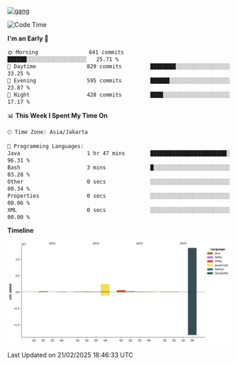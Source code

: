 <!-- [<img src='https://dev.karakun.com/assets/posts/2018-09-16-jc-java-article/3duke_suspects.jpg' alt='java'>](https://github.com/yeahbutstill) -->
[<img src='https://asset-2.tstatic.net/tribunnewswiki/foto/bank/images/Mozart.jpg' alt='gang'>](https://github.com/yeahbutstill)

<!--START_SECTION:waka-->
![Code Time](http://img.shields.io/badge/Code%20Time-3%2C176%20hrs%2028%20mins-blue)

**I'm an Early 🐤** 

```text
🌞 Morning                641 commits         ██████░░░░░░░░░░░░░░░░░░░   25.71 % 
🌆 Daytime                829 commits         ████████░░░░░░░░░░░░░░░░░   33.25 % 
🌃 Evening                595 commits         ██████░░░░░░░░░░░░░░░░░░░   23.87 % 
🌙 Night                  428 commits         ████░░░░░░░░░░░░░░░░░░░░░   17.17 % 
```


📊 **This Week I Spent My Time On** 

```text
🕑︎ Time Zone: Asia/Jakarta

💬 Programming Languages: 
Java                     1 hr 47 mins        ████████████████████████░   96.31 % 
Bash                     3 mins              █░░░░░░░░░░░░░░░░░░░░░░░░   03.28 % 
Other                    0 secs              ░░░░░░░░░░░░░░░░░░░░░░░░░   00.34 % 
Properties               0 secs              ░░░░░░░░░░░░░░░░░░░░░░░░░   00.06 % 
XML                      0 secs              ░░░░░░░░░░░░░░░░░░░░░░░░░   00.00 % 
```

**Timeline**

![Lines of Code chart](https://raw.githubusercontent.com/yeahbutstill/yeahbutstill/main/assets/bar_graph.png)


 Last Updated on 21/02/2025 18:46:33 UTC
<!--END_SECTION:waka-->
